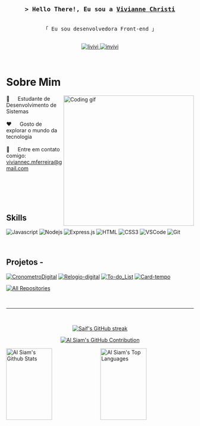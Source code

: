 <!-- Intro  -->
<h3 align="center">
        <samp>&gt; Hello There!, Eu sou a
                <b><a target="_blank" href="https://alsiam.com">Vivianne Christi</a></b>
        </samp>
</h3>


<p align="center"> 
  <samp>
    <br>
    「 Eu sou desenvolvedora Front-end 」
    <br>
    <br>
  </samp>
</p>

<p align="center">
 <a href="https://www.linkedin.com/in/vivianne-christi/" target="_blank">
  <img src="https://img.shields.io/badge/LinkedIn-0077B5?style=for-the-badge&logo=linkedin&logoColor=white" alt="livivi"/>
 </a>
 <a href="https://www.instagram.com/vivi_christidesign/" target="_blank">
  <img src="https://img.shields.io/badge/Instagram-fe4164?style=for-the-badge&logo=instagram&logoColor=white" alt="invivi" />
 </a> 
</p>
<br />

<!-- Sobre Mim -->
 # Sobre Mim
 
<p>
 <img align="right" width="350" src="/assets/programmer.gif" alt="Coding gif" />
  
 🚀 &emsp; Estudante de Desenvolvimento de Sistemas <br/><br/>
 ❤️ &emsp; Gosto de explorar o mundo da tecnologia <br/><br/>
 📧 &emsp; Entre em contato comigo: viviannec.mferreira@gmail.com<br/><br/>

</p>

<br/>
<br/>
<br/>

## Skills

![Javascript](https://img.shields.io/badge/Javascript-F0DB4F?style=for-the-badge&labelColor=black&logo=javascript&logoColor=F0DB4F)
![Nodejs](https://img.shields.io/badge/Nodejs-3C873A?style=for-the-badge&labelColor=black&logo=node.js&logoColor=3C873A)
![Express.js](https://img.shields.io/badge/Express.js-000000?style=for-the-badge&logo=express&logoColor=white)
![HTML](https://img.shields.io/badge/HTML5-E34F26?style=for-the-badge&logo=html5&logoColor=white)
![CSS3](https://img.shields.io/badge/CSS3-1572B6?style=for-the-badge&logo=css3&logoColor=white)
![VSCode](https://img.shields.io/badge/Visual_Studio-0078d7?style=for-the-badge&logo=visual%20studio&logoColor=white)
![Git](https://img.shields.io/badge/Git-F05032?style=for-the-badge&logo=git&logoColor=white)

<br/>

## Projetos -
[![CronometroDigital](https://github-readme-stats.vercel.app/api/pin/?username=VivianneChristi&repo=Cronometro-digital&border_color=7F3FBF&bg_color=0D1117&title_color=C9D1D9&text_color=8B949E&icon_color=7F3FBF)](https://github.com/VivianneChristi/Cronometro-digital.git)
[![Relogio-digital](https://github-readme-stats.vercel.app/api/pin/?username=VivianneChristi&repo=Relogio-digital&border_color=7F3FBF&bg_color=0D1117&title_color=C9D1D9&text_color=8B949E&icon_color=7F3FBF)](https://github.com/VivianneChristi/Relogio-digital.git)
[![To-do_List](https://github-readme-stats.vercel.app/api/pin/?username=VivianneChristi&repo=To-do_List&border_color=7F3FBF&bg_color=0D1117&title_color=C9D1D9&text_color=8B949E&icon_color=7F3FBF)](https://github.com/VivianneChristi/To-do_List.git)
[![Card-tempo](https://github-readme-stats.vercel.app/api/pin/?username=VivianneChristi&repo=Card-tempo&border_color=7F3FBF&bg_color=0D1117&title_color=C9D1D9&text_color=8B949E&icon_color=7F3FBF)](https://github.com/VivianneChristi/Card-tempo.git)

<p align="left">
  <a href="https://github.com/VivianneChristi?tab=repositories?tab=repositories" target="_blank"><img alt="All Repositories" title="All Repositories" src="https://img.shields.io/badge/-All%20Repos-2962FF?style=for-the-badge&logo=koding&logoColor=white"/></a>
</p>

<br/>
<hr/>
<br/>

<p align="center">
  <a href="https://github.com/alsiam">
    <img src="https://github-readme-streak-stats.herokuapp.com/?user=alsiam&theme=radical&border=7F3FBF&background=0D1117" alt="Saif's GitHub streak"/>
  </a>
</p>

<p align="center">
  <a href="https://github.com/alsiam">
    <img src="https://github-profile-summary-cards.vercel.app/api/cards/profile-details?username=alsiam&theme=radical" alt="Al Siam's GitHub Contribution"/>
  </a>
</p>

<a> 
    <a href="https://github.com/alsiam"><img alt="Al Siam's Github Stats" src="https://denvercoder1-github-readme-stats.vercel.app/api?username=alsiam&show_icons=true&count_private=true&theme=react&border_color=7F3FBF&bg_color=0D1117&title_color=F85D7F&icon_color=F8D866" height="192px" width="49.5%"/></a>
  <a href="https://github.com/alsiam"><img alt="Al Siam's Top Languages" src="https://denvercoder1-github-readme-stats.vercel.app/api/top-langs/?username=alsiam&langs_count=8&layout=compact&theme=react&border_color=7F3FBF&bg_color=0D1117&title_color=F85D7F&icon_color=F8D866" height="192px" width="49.5%"/></a>
  <br/>
</a>
